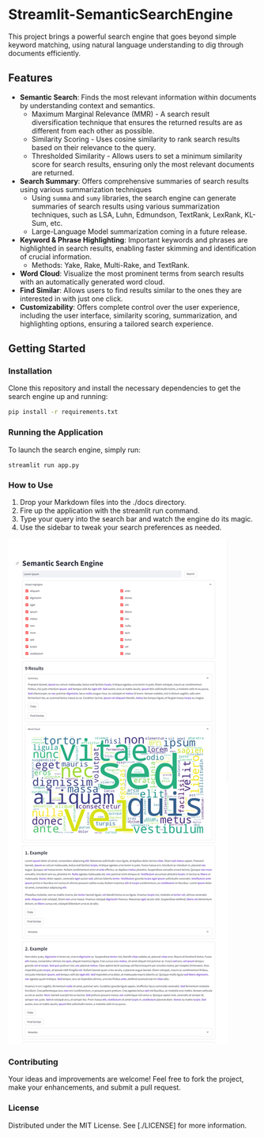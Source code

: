 # Streamlit-SemanticSearchEngine

This project brings a powerful search engine that goes beyond simple keyword matching, using natural language understanding to dig through documents efficiently.

## Features

- **Semantic Search**: Finds the most relevant information within documents by understanding context and semantics.
  - Maximum Marginal Relevance (MMR) - A search result diversification technique that ensures the returned results are as different from each other as possible.
  - Similarity Scoring - Uses cosine similarity to rank search results based on their relevance to the query.
  - Thresholded Similarity - Allows users to set a minimum similarity score for search results, ensuring only the most relevant documents are returned.
- **Search Summary**: Offers comprehensive summaries of search results using various summarization techniques
  - Using `summa` and `sumy` libraries, the search engine can generate summaries of search results using various summarization techniques, such as LSA, Luhn, Edmundson, TextRank, LexRank, KL-Sum, etc.
  - Large-Language Model summarization coming in a future release.
- **Keyword & Phrase Highlighting**: Important keywords and phrases are highlighted in search results, enabling faster skimming and identification of crucial information.
  - Methods: Yake, Rake, Multi-Rake, and TextRank.
- **Word Cloud**: Visualize the most prominent terms from search results with an automatically generated word cloud.
- **Find Similar**: Allows users to find results similar to the ones they are interested in with just one click.
- **Customizability**: Offers complete control over the user experience, including the user interface, similarity scoring, summarization, and highlighting options, ensuring a tailored search experience.

## Getting Started

### Installation

Clone this repository and install the necessary dependencies to get the search engine up and running:

```bash
pip install -r requirements.txt
```

### Running the Application

To launch the search engine, simply run:

```
streamlit run app.py
```

### How to Use

1. Drop your Markdown files into the ./docs directory.
2. Fire up the application with the streamlit run command.
3. Type your query into the search bar and watch the engine do its magic.
4. Use the sidebar to tweak your search preferences as needed.

![image](./screenshot.png)

### Contributing

Your ideas and improvements are welcome! Feel free to fork the project, make your enhancements, and submit a pull request.

### License

Distributed under the MIT License. See [./LICENSE] for more information.

